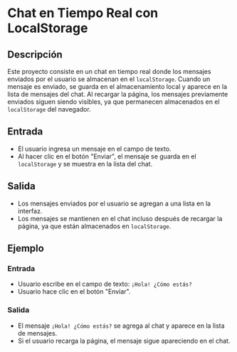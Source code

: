 # Chat en Tiempo Real con LocalStorage

## Descripción

Este proyecto consiste en un chat en tiempo real donde los mensajes enviados por el usuario se almacenan en el `localStorage`. Cuando un mensaje es enviado, se guarda en el almacenamiento local y aparece en la lista de mensajes del chat. Al recargar la página, los mensajes previamente enviados siguen siendo visibles, ya que permanecen almacenados en el `localStorage` del navegador.

## Entrada

- El usuario ingresa un mensaje en el campo de texto.
- Al hacer clic en el botón "Enviar", el mensaje se guarda en el `localStorage` y se muestra en la lista del chat.

## Salida

- Los mensajes enviados por el usuario se agregan a una lista en la interfaz.
- Los mensajes se mantienen en el chat incluso después de recargar la página, ya que están almacenados en `localStorage`.

## Ejemplo

### Entrada

- Usuario escribe en el campo de texto: `¡Hola! ¿Cómo estás?`
- Usuario hace clic en el botón "Enviar".

### Salida

- El mensaje `¡Hola! ¿Cómo estás?` se agrega al chat y aparece en la lista de mensajes.
- Si el usuario recarga la página, el mensaje sigue apareciendo en el chat.
